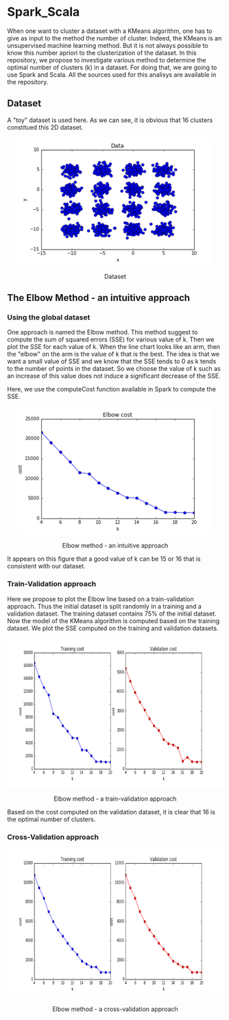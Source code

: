 # Spark_Scala

When one want to cluster a dataset with a KMeans algorithm, one has to give as input to the method the number of cluster. Indeed, the KMeans is an unsupervised machine learning method.
But it is not always possible to know this number apriori to the clusterization of the dataset.
In this repository, we propose to investigate various method to determine the optimal number of clusters (k) in a dataset.
For doing that, we are going to use Spark and Scala. All the sources used for this analisys are available in the repository.

## Dataset

A "toy" dataset is used here. As we can see, it is obvious that 16 clusters constitued this 2D dataset.

<p align="center">
  <img width="460" height="300" src="figure/clustering/dataset.png">
   <div class="caption",  align="center", font-weight="bold">Dataset</div>
</p>

## The Elbow Method - an intuitive approach

### Using the global dataset

One approach is named the Elbow method. This method suggest to compute the sum of squared errors (SSE) for various value of k. Then we plot the SSE for each value of k.
When the line chart looks like an arm, then the "elbow" on the arm is the value of k that is the best.
The idea is that we want a small value of SSE and we know that the SSE tends to 0 as k tends to the number of points in the dataset. So we choose the value of k such as an increase of this value does not induce a significant decrease of the SSE.

Here, we use the computeCost function available in Spark to compute the SSE. 

<p align="center">
  <img width="460" height="300" src="figure/clustering/elbowIntuitive.png">
   <div class="caption"  align="center">Elbow method - an intuitive approach</div>
</p>

It appears on this figure that a good value of k can be 15 or 16 that is consistent with our dataset.

### Train-Validation approach
Here we propose to plot the Elbow line based on a train-validation approach.
Thus the initial dataset is split randomly in a training and a validation dataset. The training dataset contains 75% of the initial dataset. Now the model of the KMeans algorithm is computed based on the training dataset. We plot the SSE computed on the training and validation datasets.

<p align="center">
  <img width="600" height="350" src="figure/clustering/elbowTrainValidation.png">
   <div class="caption" align="center">Elbow method - a train-validation approach</div>
</p>

Based on the cost computed on the validation dataset, it is clear that 16 is the optimal number of clusters.

### Cross-Validation approach

<p align="center">
  <img width="600" height="350" src="figure/clustering/elbowCrossValidation.png">
   <div class="caption" align="center">Elbow method - a cross-validation approach</div>
</p>


